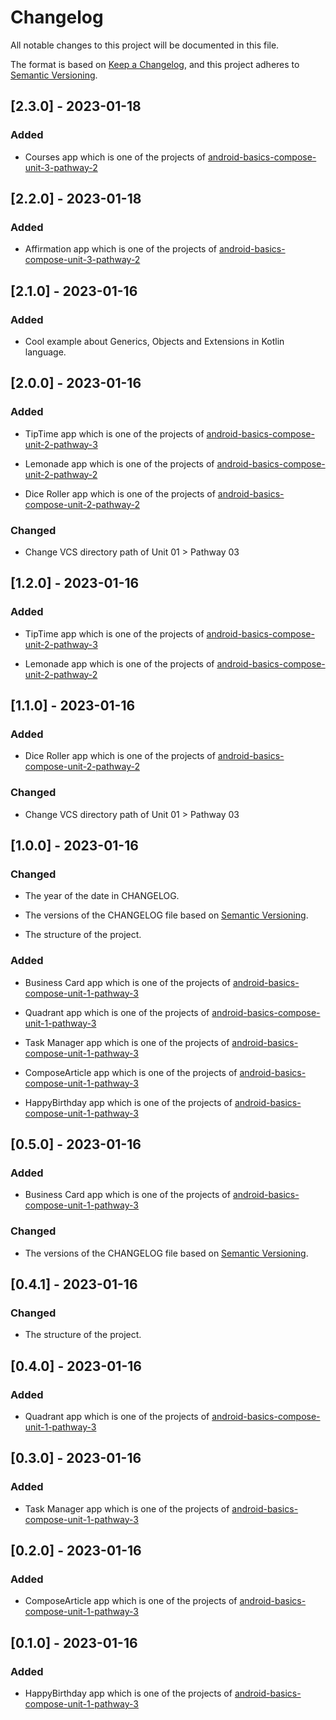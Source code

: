 # Changelog

All notable changes to this project will be documented in this file.

The format is based on [Keep a Changelog](https://keepachangelog.com/en/1.0.0/),
and this project adheres to [Semantic Versioning](https://semver.org/spec/v2.0.0.html).

## [2.3.0] - 2023-01-18

### Added

- Courses app which is one of the projects of [android-basics-compose-unit-3-pathway-2](https://developer.android.com/courses/pathways/android-basics-compose-unit-3-pathway-2)

## [2.2.0] - 2023-01-18

### Added

- Affirmation app which is one of the projects of [android-basics-compose-unit-3-pathway-2](https://developer.android.com/courses/pathways/android-basics-compose-unit-3-pathway-2)

## [2.1.0] - 2023-01-16

### Added

- Cool example about Generics, Objects and Extensions in Kotlin language.

## [2.0.0] - 2023-01-16

### Added

- TipTime app which is one of the projects of [android-basics-compose-unit-2-pathway-3](https://developer.android.com/courses/pathways/android-basics-compose-unit-2-pathway-3)

- Lemonade app which is one of the projects of [android-basics-compose-unit-2-pathway-2](https://developer.android.com/courses/pathways/android-basics-compose-unit-2-pathway-2)

- Dice Roller app which is one of the projects of [android-basics-compose-unit-2-pathway-2](https://developer.android.com/courses/pathways/android-basics-compose-unit-2-pathway-2)

### Changed

- Change VCS directory path of Unit 01 > Pathway 03

## [1.2.0] - 2023-01-16

### Added

- TipTime app which is one of the projects of [android-basics-compose-unit-2-pathway-3](https://developer.android.com/courses/pathways/android-basics-compose-unit-2-pathway-3)

- Lemonade app which is one of the projects of [android-basics-compose-unit-2-pathway-2](https://developer.android.com/courses/pathways/android-basics-compose-unit-2-pathway-2)

## [1.1.0] - 2023-01-16

### Added

- Dice Roller app which is one of the projects of [android-basics-compose-unit-2-pathway-2](https://developer.android.com/courses/pathways/android-basics-compose-unit-2-pathway-2)

### Changed

- Change VCS directory path of Unit 01 > Pathway 03

## [1.0.0] - 2023-01-16

### Changed

- The year of the date in CHANGELOG.

- The versions of the CHANGELOG file based on [Semantic Versioning](https://semver.org/spec/v2.0.0.html).

- The structure of the project.

### Added

- Business Card app which is one of the projects of [android-basics-compose-unit-1-pathway-3](https://developer.android.com/courses/pathways/android-basics-compose-unit-1-pathway-3)

- Quadrant app which is one of the projects of [android-basics-compose-unit-1-pathway-3](https://developer.android.com/courses/pathways/android-basics-compose-unit-1-pathway-3)

- Task Manager app which is one of the projects of [android-basics-compose-unit-1-pathway-3](https://developer.android.com/courses/pathways/android-basics-compose-unit-1-pathway-3)

- ComposeArticle app which is one of the projects of [android-basics-compose-unit-1-pathway-3](https://developer.android.com/courses/pathways/android-basics-compose-unit-1-pathway-3)

- HappyBirthday app which is one of the projects of [android-basics-compose-unit-1-pathway-3](https://developer.android.com/courses/pathways/android-basics-compose-unit-1-pathway-3)

## [0.5.0] - 2023-01-16

### Added

- Business Card app which is one of the projects of [android-basics-compose-unit-1-pathway-3](https://developer.android.com/courses/pathways/android-basics-compose-unit-1-pathway-3)

### Changed

- The versions of the CHANGELOG file based on [Semantic Versioning](https://semver.org/spec/v2.0.0.html).

## [0.4.1] - 2023-01-16

### Changed

- The structure of the project.

## [0.4.0] - 2023-01-16

### Added

- Quadrant app which is one of the projects of [android-basics-compose-unit-1-pathway-3](https://developer.android.com/courses/pathways/android-basics-compose-unit-1-pathway-3)

## [0.3.0] - 2023-01-16

### Added

- Task Manager app which is one of the projects of [android-basics-compose-unit-1-pathway-3](https://developer.android.com/courses/pathways/android-basics-compose-unit-1-pathway-3)

## [0.2.0] - 2023-01-16

### Added

- ComposeArticle app which is one of the projects of [android-basics-compose-unit-1-pathway-3](https://developer.android.com/courses/pathways/android-basics-compose-unit-1-pathway-3)

## [0.1.0] - 2023-01-16

### Added

- HappyBirthday app which is one of the projects of [android-basics-compose-unit-1-pathway-3](https://developer.android.com/courses/pathways/android-basics-compose-unit-1-pathway-3)